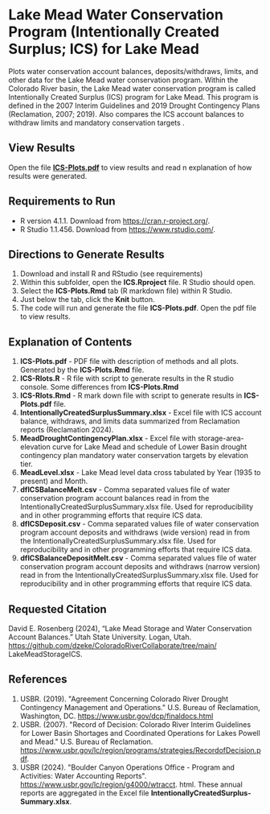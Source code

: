 # Lake Mead Water Conservation Program (Intentionally Created Surplus; ICS) for Lake Mead

Plots water conservation account balances, deposits/withdraws, limits, and other data for the Lake Mead water conservation program. 
Within the Colorado River basin, the Lake Mead water conservation program is called Intentionally Created Surplus (ICS) program for Lake Mead. This program is defined in the 2007 Interim Guidelines and 2019 Drought Contingency Plans (Reclamation, 2007; 2019). Also compares the ICS account balances to
withdraw limits and mandatory conservation targets .

## View Results
Open the file **[ICS-Plots.pdf](https://github.com/dzeke/ColoradoRiverCoding/raw/main/ICS/ICS-Plots.pdf)** to view results and read n explanation of how results were generated.

## Requirements to Run
* R version 4.1.1. Download from https://cran.r-project.org/.
* R Studio 1.1.456. Download from https://www.rstudio.com/.

## Directions to Generate Results
1. Download and install R and RStudio (see requirements)
1. Within this subfolder, open the **ICS.Rproject** file. R Studio should open.
1. Select the **ICS-Plots.Rmd** tab (R markdown file) within R Studio.
1. Just below the tab, click the **Knit** button.
1. The code will run and generate the file **ICS-Plots.pdf**. Open the pdf file to view results.

## Explanation of Contents
1. **ICS-Plots.pdf** - PDF file with description of methods and all plots. Generated by the **ICS-Plots.Rmd** file.
1. **ICS-Rlots.R** - R file with script to generate results in the R studio console. Some differences from **ICS-Plots.Rmd**
1. **ICS-Rlots.Rmd** - R mark down file with script to generate results in **ICS-Plots.pdf** file.
1. **IntentionallyCreatedSurplusSummary.xlsx** - Excel file with ICS account balance, withdraws, and limits data summarized from Reclamation reports (Reclamation 2024).
1. **MeadDroughtContingencyPlan.xlsx** - Excel file with storage-area-elevation curve for Lake Mead and schedule of Lower Basin drought contingency plan mandatory water conservation targets by elevation tier.
1. **MeadLevel.xlsx** - Lake Mead level data cross tabulated by Year (1935 to present) and Month.
1. **dfICSBalanceMelt.csv** - Comma separated values file of water conservation program account balances read in from the IntentionallyCreatedSurplusSummary.xlsx file. Used for reproducibility and in other programming efforts that require ICS data.
1. **dfICSDeposit.csv** - Comma separated values file of water conservation program account deposits and withdraws (wide version) read in from the IntentionallyCreatedSurplusSummary.xlsx file. Used for reproducibility and in other programming efforts that require ICS data.
1. **dfICSBalanceDepositMelt.csv** - Comma separated values file of water conservation program account deposits and withdraws (narrow version) read in from the IntentionallyCreatedSurplusSummary.xlsx file. Used for reproducibility and in other programming efforts that require ICS data.

## Requested Citation
David E. Rosenberg (2024), “Lake Mead Storage and Water Conservation Account Balances.” Utah
State University. Logan, Utah. https://github.com/dzeke/ColoradoRiverCollaborate/tree/main/
LakeMeadStorageICS.
## References
1. USBR. (2019). "Agreement Concerning Colorado River Drought Contingency Management and Operations." U.S. Bureau of Reclamation, Washington, DC. https://www.usbr.gov/dcp/finaldocs.html
1. USBR. (2007). "Record of Decision: Colorado River Interim Guidelines for Lower Basin Shortages and Coordinated Operations for Lakes Powell and Mead." U.S. Bureau of Reclamation. https://www.usbr.gov/lc/region/programs/strategies/RecordofDecision.pdf.
1. USBR (2024). "Boulder Canyon Operations Office - Program and Activities: Water Accounting Reports". https://www.usbr.gov/lc/region/g4000/wtracct.
html. These annual reports are aggregated in the Excel file **IntentionallyCreatedSurplus-Summary.xlsx**.